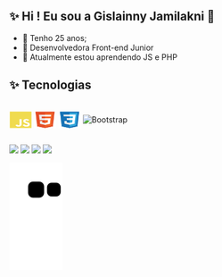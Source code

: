 ## ✨ Hi ! Eu sou a Gislainny Jamilakni  👋


- 👋 Tenho 25 anos;
- 👀 Desenvolvedora Front-end Junior
- 🌱 Atualmente estou aprendendo JS e PHP
<!--
- 💞️ I’m looking to collaborate on ...
- 📫 How to reach me . -->

## ✨  Tecnologias

<div style="display: inline_block"><br>
  <img align="center" alt="Js" height="30" width="40" src="https://raw.githubusercontent.com/devicons/devicon/master/icons/javascript/javascript-plain.svg">
  <img align="center" alt="HTML" height="30" width="40" src="https://raw.githubusercontent.com/devicons/devicon/master/icons/html5/html5-original.svg">
  <img align="center" alt="CSS" height="30" width="40" src="https://raw.githubusercontent.com/devicons/devicon/master/icons/css3/css3-original.svg">
  <img align="center" alt="Bootstrap" height="30" width="40" src="https://getbootstrap.com/docs/5.0/assets/brand/bootstrap-logo.svg">
 
</div>
  
  ##
 
<div> 
  
  <a href="https://instagram.com/gislainny.jamilakni" target="_blank"><img src="https://img.shields.io/badge/-Instagram-%23E4405F?style=for-the-badge&logo=instagram&logoColor=white" target="_blank"></a>
 <a href="#" target="_blank"><img src="https://img.shields.io/badge/Discord-7289DA?style=for-the-badge&logo=discord&logoColor=white" target="_blank"></a> 
  <a href = "mailto:gislainny2512@gmail.com"><img src="https://img.shields.io/badge/-Gmail-%23333?style=for-the-badge&logo=gmail&logoColor=white" target="_blank"></a>
  <a href="https://www.linkedin.com/in/gislainny-jamilakne/" target="_blank"><img src="https://img.shields.io/badge/-LinkedIn-%230077B5?style=for-the-badge&logo=linkedin&logoColor=white" target="_blank"></a> 
 
  
  ![Snake animation](https://github.com/rafaballerini/rafaballerini/blob/output/github-contribution-grid-snake.svg)
 
</div>
